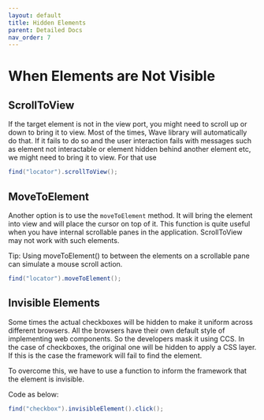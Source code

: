 ```yaml
---
layout: default
title: Hidden Elements
parent: Detailed Docs
nav_order: 7
---
```


# When Elements are Not Visible

## ScrollToView

If the target element is not in the view port, you might need to scroll up or down to bring it to view. 
Most of the times, Wave library will automatically do that. If it fails to do so and the user interaction 
fails with messages such as element not interactable or element hidden behind another element etc, we might
need to bring it to view. For that use

```java
find("locator").scrollToView();
```    

## MoveToElement

Another option is to use the `moveToElement` method. It will bring the element into view and will place the cursor on top of it.
This function is quite useful when you have internal scrollable panes in the application. ScrollToView may not work with such elements. 

Tip: Using moveToElement() to between the elements on a scrollable pane can simulate a mouse scroll action. 

```java
find("locator").moveToElement();
```  

## Invisible Elements

Some times the actual checkboxes will be hidden to make it uniform across different browsers. 
All the browsers have their own default style of implementing web components. So the developers
mask it using CCS. In the case of checkboxes, the original one will be hidden to apply a CSS layer.
If this is the case the framework will fail to find the element. 

To overcome this, we have to use a function to inform the framework that the element is invisible.

Code as below:

```java
find("checkbox").invisibleElement().click();
```



